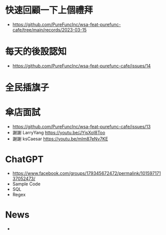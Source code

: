 # 快速回顧一下上個禮拜 
* https://github.com/PureFuncInc/wsa-feat-purefunc-cafe/tree/main/records/2023-03-15

# 每天的後設認知
* https://github.com/PureFuncInc/wsa-feat-purefunc-cafe/issues/14

# 全民插旗子

# 傘店面試
* https://github.com/PureFuncInc/wsa-feat-purefunc-cafe/issues/13
* 謝謝 LarryYang https://youtu.be/JYjsXoI8Too
* 謝謝 ksCaesar https://youtu.be/mIm87eNv7KE

# ChatGPT
* https://www.facebook.com/groups/179345672472/permalink/10159717137052473/
* Sample Code
* SQL
* Regex

# News
* 
